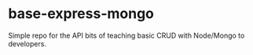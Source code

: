 # base-express-mongo

Simple repo for the API bits of teaching basic CRUD with Node/Mongo to developers.
